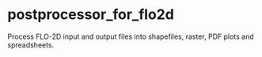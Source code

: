 # postprocessor_for_flo2d
Process FLO-2D input and output files into shapefiles, raster, PDF plots and spreadsheets.

